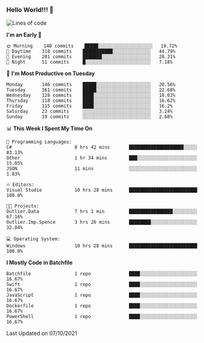 ### Hello World!!! 👋

<!--
**kekotek/kekotek** is a ✨ _special_ ✨ repository because its `README.md` (this file) appears on your GitHub profile.

Here are some ideas to get you started:

- 🔭 I’m currently working on ...
- 🌱 I’m currently learning ...
- 👯 I’m looking to collaborate on ...
- 🤔 I’m looking for help with ...
- 💬 Ask me about ...
- 📫 How to reach me: ...
- 😄 Pronouns: ...
- ⚡ Fun fact: ...
-->

<!--START_SECTION:waka-->
![Lines of code](https://img.shields.io/badge/From%20Hello%20World%20I%27ve%20Written-18753%20lines%20of%20code-blue)

**I'm an Early 🐤** 

```text
🌞 Morning    140 commits    █████░░░░░░░░░░░░░░░░░░░░   19.72% 
🌆 Daytime    318 commits    ███████████░░░░░░░░░░░░░░   44.79% 
🌃 Evening    201 commits    ███████░░░░░░░░░░░░░░░░░░   28.31% 
🌙 Night      51 commits     █░░░░░░░░░░░░░░░░░░░░░░░░   7.18%

```
📅 **I'm Most Productive on Tuesday** 

```text
Monday       146 commits    █████░░░░░░░░░░░░░░░░░░░░   20.56% 
Tuesday      161 commits    █████░░░░░░░░░░░░░░░░░░░░   22.68% 
Wednesday    128 commits    ████░░░░░░░░░░░░░░░░░░░░░   18.03% 
Thursday     118 commits    ████░░░░░░░░░░░░░░░░░░░░░   16.62% 
Friday       115 commits    ████░░░░░░░░░░░░░░░░░░░░░   16.2% 
Saturday     23 commits     ░░░░░░░░░░░░░░░░░░░░░░░░░   3.24% 
Sunday       19 commits     ░░░░░░░░░░░░░░░░░░░░░░░░░   2.68%

```


📊 **This Week I Spent My Time On** 

```text
💬 Programming Languages: 
C#                       8 hrs 42 mins       ████████████████████░░░░░   83.13% 
Other                    1 hr 34 mins        ███░░░░░░░░░░░░░░░░░░░░░░   15.05% 
JSON                     11 mins             ░░░░░░░░░░░░░░░░░░░░░░░░░   1.83%

🔥 Editors: 
Visual Studio            10 hrs 28 mins      █████████████████████████   100.0%

🐱‍💻 Projects: 
Outlier.Data             7 hrs 1 min         ████████████████░░░░░░░░░   67.16% 
Outlier.Imp.Spence       3 hrs 26 mins       ████████░░░░░░░░░░░░░░░░░   32.84%

💻 Operating System: 
Windows                  10 hrs 28 mins      █████████████████████████   100.0%

```

**I Mostly Code in Batchfile** 

```text
Batchfile                1 repo              ████░░░░░░░░░░░░░░░░░░░░░   16.67% 
Swift                    1 repo              ████░░░░░░░░░░░░░░░░░░░░░   16.67% 
JavaScript               1 repo              ████░░░░░░░░░░░░░░░░░░░░░   16.67% 
Dockerfile               1 repo              ████░░░░░░░░░░░░░░░░░░░░░   16.67% 
PowerShell               1 repo              ████░░░░░░░░░░░░░░░░░░░░░   16.67%

```



 Last Updated on 07/10/2021
<!--END_SECTION:waka-->
